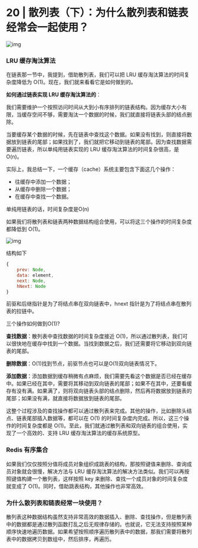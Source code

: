 # 20 | 散列表（下）：为什么散列表和链表经常会一起使用？

![img](https://static001.geekbang.org/resource/image/a7/4f/a771ca440b52e2eca47fa72ad8a1bc4f.jpg)

### LRU 缓存淘汰算法

在链表那一节中，我提到，借助散列表，我们可以把 LRU 缓存淘汰算法的时间复杂度降低为 O(1)。现在，我们就来看看它是如何做到的。

**如何通过链表实现 LRU 缓存淘汰算法的**：

我们需要维护一个按照访问时间从大到小有序排列的链表结构。因为缓存大小有限，当缓存空间不够，需要淘汰一个数据的时候，我们就直接将链表头部的结点删除。

当要缓存某个数据的时候，先在链表中查找这个数据。如果没有找到，则直接将数据放到链表的尾部；如果找到了，我们就把它移动到链表的尾部。因为查找数据需要遍历链表，所以单纯用链表实现的 LRU 缓存淘汰算法的时间复杂很高，是 O(n)。

实际上，我总结一下，一个缓存（cache）系统主要包含下面这几个操作：

- 往缓存中添加一个数据；
- 从缓存中删除一个数据；
- 在缓存中查找一个数据。

单纯用链表的话，时间复杂度是O(n)

如果我们将散列表和链表两种数据结构组合使用，可以将这三个操作的时间复杂度都降低到 O(1)。

![img](https://static001.geekbang.org/resource/image/ea/6e/eaefd5f4028cc7d4cfbb56b24ce8ae6e.jpg)

结构如下

```js
{
    prev: Node,
    data: element,
    next: Node,
	hNext: Node
}
```

前驱和后继指针是为了将结点串在双向链表中，hnext 指针是为了将结点串在散列表的拉链中。

三个操作如何做到O(1)?

**查找数据**：散列表中查找数据的时间复杂度接近 O(1)，所以通过散列表，我们可以很快地在缓存中找到一个数据。当找到数据之后，我们还需要将它移动到双向链表的尾部。

**删除数据**：O(1)找到节点，前驱节点也可以是O(1)双向链表情况下。

**添加数据**：添加数据到缓存稍微有点麻烦，我们需要先看这个数据是否已经在缓存中。如果已经在其中，需要将其移动到双向链表的尾部；如果不在其中，还要看缓存有没有满。如果满了，则将双向链表头部的结点删除，然后再将数据放到链表的尾部；如果没有满，就直接将数据放到链表的尾部。

这整个过程涉及的查找操作都可以通过散列表来完成。其他的操作，比如删除头结点、链表尾部插入数据等，都可以在 O(1) 的时间复杂度内完成。所以，这三个操作的时间复杂度都是 O(1)。至此，我们就通过散列表和双向链表的组合使用，实现了一个高效的、支持 LRU 缓存淘汰算法的缓存系统原型。

### Redis 有序集合

如果我们仅仅按照分值将成员对象组织成跳表的结构，那按照键值来删除、查询成员对象就会很慢，解决方法与 LRU 缓存淘汰算法的解决方法类似。我们可以再按照键值构建一个散列表，这样按照 key 来删除、查找一个成员对象的时间复杂度就变成了 O(1)。同时，借助跳表结构，其他操作也非常高效。

### 为什么散列表和链表经常一块使用？

散列表这种数据结构虽然支持非常高效的数据插入、删除、查找操作，但是散列表中的数据都是通过散列函数打乱之后无规律存储的。也就说，它无法支持按照某种顺序快速地遍历数据。如果希望按照顺序遍历散列表中的数据，那我们需要将散列表中的数据拷贝到数组中，然后排序，再遍历。